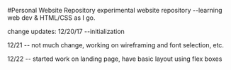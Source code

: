 #Personal Website Repository
experimental website repository --learning web dev & HTML/CSS as I go.

change updates:
12/20/17 --initialization

12/21 -- not much change, working on wireframing and font selection, etc.

12/22 -- started work on landing page, have basic layout using flex boxes

